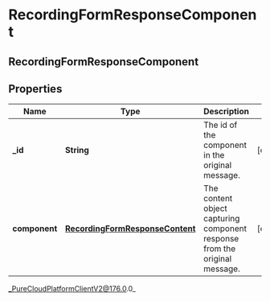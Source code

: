 # RecordingFormResponseComponent

## RecordingFormResponseComponent

## Properties

|Name | Type | Description | Notes|
|------------ | ------------- | ------------- | -------------|
| **_id** | **String** | The id of the component in the original message. | [optional] |
| **component** | [**RecordingFormResponseContent**](RecordingFormResponseContent) | The content object capturing component response from the original message. | [optional] |



_PureCloudPlatformClientV2@176.0.0_
